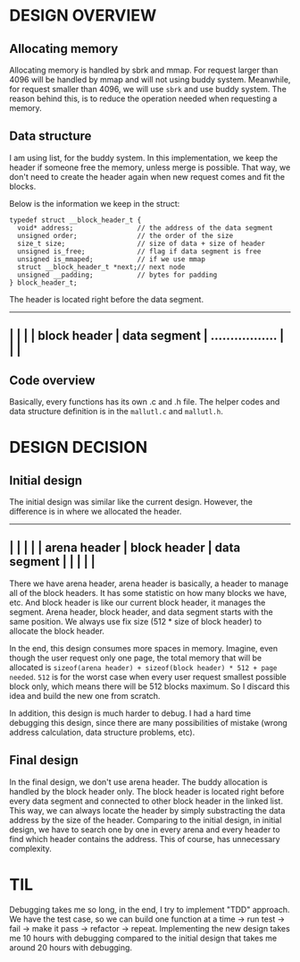 # DESIGN OVERVIEW

## Allocating memory

Allocating memory is handled by sbrk and mmap. For request larger than 4096 will be handled by mmap and will not using buddy system.
Meanwhile, for request smaller than 4096, we will use `sbrk` and use buddy system. The reason behind this, is to reduce the operation 
needed when requesting a memory.

## Data structure

I am using list, for the buddy system. In this implementation, we keep the header if someone free the memory, unless merge is possible.
That way, we don't need to create the header again when new request comes and fit the blocks.

Below is the information we keep in the struct:

```
typedef struct __block_header_t {
  void* address;                // the address of the data segment
  unsigned order;               // the order of the size
  size_t size;                  // size of data + size of header
  unsigned is_free;             // flag if data segment is free
  unsigned is_mmaped;           // if we use mmap
  struct __block_header_t *next;// next node
  unsigned __padding;           // bytes for padding
} block_header_t;
```

The header is located right before the data segment.

------------------------------------------------------------
|                 |                     |
|  block header   |     data segment    | .................
|                 |                     |
------------------------------------------------------------

## Code overview

Basically, every functions has its own .c and .h file. The helper codes and data structure definition
is in the `mallutl.c` and `mallutl.h`.

# DESIGN DECISION

## Initial design

The initial design was similar like the current design. However, the difference is in where we allocated the header.

------------------------------------------------------------
|                 |                  |                     |
|  arena header   |   block header   |     data segment    |
|                 |                  |                     |
------------------------------------------------------------

There we have arena header, arena header is basically, a header to manage all of the block headers. It has some statistic on
how many blocks we have, etc. And block header is like our current block header, it manages the segment.
Arena header, block header, and data segment starts with the same position.
We always use fix size (512 * size of block header) to allocate the block header.

In the end, this design consumes more spaces in memory. 
Imagine, even though the user request only one page, the total memory that will be allocated is `sizeof(arena header) + sizeof(block header) * 512 + page needed`.
`512` is for the worst case when every user request smallest possible block only, which means there will be 512 blocks maximum.
So I discard this idea and build the new one from scratch.

In addition, this design is much harder to debug. I had a hard time debugging this design, since there are many possibilities of mistake (wrong address calculation, data structure problems, etc).

## Final design

In the final design, we don't use arena header. The buddy allocation is handled by the block header only. The block header is located right before every data segment and connected to other block header in the linked list.
This way, we can always locate the header by simply substracting the data address by the size of the header.
Comparing to the initial design, in initial design, we have to search one by one in every arena and every header to find which header contains the address. This of course, has unnecessary complexity.

# TIL

Debugging takes me so long, in the end, I try to implement "TDD" approach. We have the test case, so we can build one function at a time -> run test -> fail -> make it pass -> refactor -> repeat.
Implementing the new design takes me 10 hours with debugging compared to the initial design that takes me around 20 hours with debugging.


